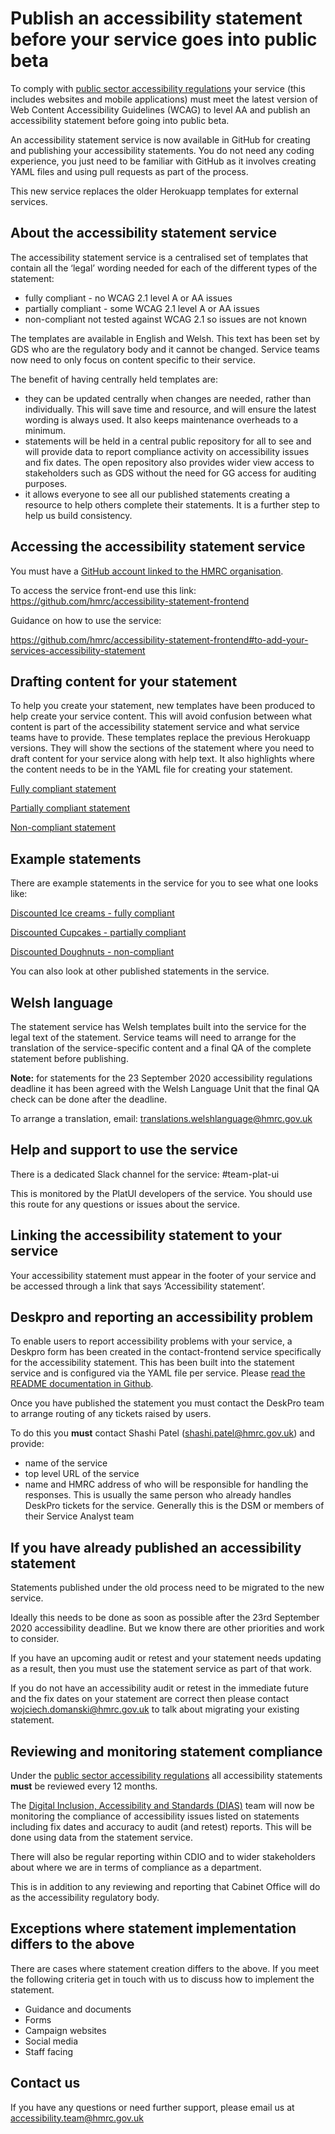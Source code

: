 # Publish an accessibility statement before your service goes into public beta

To comply with [public sector accessibility regulations](https://confluence.tools.tax.service.gov.uk/display/DISC/Regulations+to+make+public+sector+websites+and+mobile+applications+accessible) your service (this includes websites and mobile applications) must meet the latest version of Web Content Accessibility Guidelines (WCAG) to level AA and publish an accessibility statement before going into public beta.

An accessibility statement service is now available in GitHub for creating and publishing your accessibility statements. You do not need any coding experience, you just need to be familiar with GitHub as it involves creating YAML files and using pull requests as part of the process.

This new service replaces the older Herokuapp templates for external services.

## About the accessibility statement service

The accessibility statement service is a centralised set of templates that contain all the ‘legal’ wording needed for each of the different types of the statement:

- fully compliant - no WCAG 2.1 level A or AA issues
- partially compliant - some WCAG 2.1 level A or AA issues
- non-compliant not tested against WCAG 2.1 so issues are not known

The templates are available in English and Welsh. This text has been set by GDS who are the regulatory body and it cannot be changed. Service teams now need to only focus on content specific to their service.

The benefit of having centrally held templates are:

- they can be updated centrally when changes are needed, rather than individually. This will save time and resource, and will ensure the latest wording is always used. It also keeps maintenance overheads to a minimum.
- statements will be held in a central public repository for all to see and will provide data to report compliance activity on accessibility issues and fix dates. The open repository also provides wider view access to stakeholders such as GDS without the need for GG access for auditing purposes.
- it allows everyone to see all our published statements creating a resource to help others complete their statements. It is a further step to help us build consistency.

## Accessing the accessibility statement service

You must have a [GitHub account linked to the HMRC organisation](https://confluence.tools.tax.service.gov.uk/display/DTRG/HMRC+on+GitHub).

To access the service front-end use this link: https://github.com/hmrc/accessibility-statement-frontend

Guidance on how to use the service:

https://github.com/hmrc/accessibility-statement-frontend#to-add-your-services-accessibility-statement

## Drafting content for your statement

To help you create your statement, new templates have been produced to help create your service content. This will avoid confusion between what content is part of the accessibility statement service and what service teams have to provide. These templates replace the previous Herokuapp versions. They will show the sections of the statement where you need to draft content for your service along with help text. It also highlights where the content needs to be in the YAML file for creating your statement.

[Fully compliant statement](https://docs.google.com/document/d/1ooO9o1Awc8xEsSTcijGncHgKPm0nhWiX0y0qiFR_cls/edit?usp=sharing)

[Partially compliant statement](https://docs.google.com/document/d/1UZUTlsjypuZCtq6BP41kv_hW5l8WYg_a3J95TrsZhhs/edit?usp=sharing)

[Non-compliant statement](https://docs.google.com/document/d/1TyGLhG29Zw18fTlDIYbQJKWaavjLVjkqRDLl_dqmwfI/edit?usp=sharing)

## Example statements

There are example statements in the service for you to see what one looks like:

[Discounted Ice creams - fully compliant](https://www.qa.tax.service.gov.uk/accessibility-statement/example-fully-compliant)

[Discounted Cupcakes - partially compliant](https://www.qa.tax.service.gov.uk/accessibility-statement/example-partially-compliant)

[Discounted Doughnuts - non-compliant](https://www.qa.tax.service.gov.uk/accessibility-statement/example-non-compliant)

You can also look at other published statements in the service.

## Welsh language

The statement service has Welsh templates built into the service for the legal text of the statement. Service teams will need to arrange for the translation of the service-specific content and a final QA of the complete statement before publishing.

**Note:** for statements for the 23 September 2020 accessibility regulations deadline it has been agreed with the Welsh Language Unit that the final QA check can be done after the deadline.

To arrange a translation, email: [translations.welshlanguage@hmrc.gov.uk](mailto:translations.welshlanguage@hmrc.gov.uk)

## Help and support to use the service

There is a dedicated Slack channel for the service: #team-plat-ui

This is monitored by the PlatUI developers of the service. You should use this route for any questions or issues about the service.

## Linking the accessibility statement to your service

Your accessibility statement must appear in the footer of your service and be accessed through a link that says ‘Accessibility statement’.

## Deskpro and reporting an accessibility problem

To enable users to report accessibility problems with your service, a Deskpro form has been created in the contact-frontend service specifically for the accessibility statement. This has been built into the statement service and is configured via the YAML file per service. Please [read the README documentation in Github](https://github.com/hmrc/accessibility-statement-frontend#to-add-your-services-accessibility-statement).

Once you have published the statement you must contact the DeskPro team to arrange routing of any tickets raised by users.

To do this you **must** contact Shashi Patel ([shashi.patel@hmrc.gov.uk](mail:shashi.patel@hmrc.gov.uk)) and provide:

- name of the service
- top level URL of the service
- name and HMRC address of who will be responsible for handling the responses. This is usually the same person who already handles DeskPro tickets for the service. Generally this is the DSM or members of their Service Analyst team

## If you have already published an accessibility statement

Statements published under the old process need to be migrated to the new service.

Ideally this needs to be done as soon as possible after the 23rd September 2020 accessibility deadline. But we know there are other priorities and work to consider.  

If you have an upcoming audit or retest and your statement needs updating as a result, then you must use the statement service as part of that work.

If you do not have an accessibility audit or retest in the immediate future and the fix dates on your statement are correct then please contact [wojciech.domanski@hmrc.gov.uk](mailto:wojciech.domanski@hmrc.gov.uk) to talk about migrating your existing statement.

## Reviewing and monitoring statement compliance

Under the [public sector accessibility regulations](https://confluence.tools.tax.service.gov.uk/display/DISC/Regulations+to+make+public+sector+websites+and+mobile+applications+accessible) all accessibility statements **must** be reviewed every 12 months.

The [Digital Inclusion, Accessibility and Standards (DIAS)](https://confluence.tools.tax.service.gov.uk/display/DISC/Digital+Inclusion+and+Accessibility+Standards) team will now be monitoring the compliance of accessibility issues listed on statements including fix dates and accuracy to audit (and retest) reports. This will be done using data from the statement service.

There will also be regular reporting within CDIO and to wider stakeholders about where we are in terms of compliance as a department.

This is in addition to any reviewing and reporting that Cabinet Office will do as the accessibility regulatory body.

## Exceptions where statement implementation differs to the above

There are cases where statement creation differs to the above. If you meet the following criteria get in touch with us to discuss how to implement the statement.

- Guidance and documents
- Forms
- Campaign websites
- Social media
- Staff facing

## Contact us

If you have any questions or need further support, please email us at [accessibility.team@hmrc.gov.uk](accessibility.team@hmrc.gov.uk)
